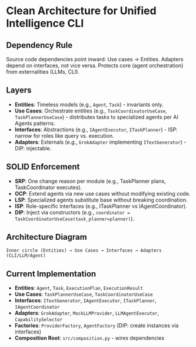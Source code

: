 # Clean Architecture for Unified Intelligence CLI

## Dependency Rule
Source code dependencies point inward: Use cases → Entities. Adapters depend on interfaces, not vice versa. Protects core (agent orchestration) from externalities (LLMs, CLI).

## Layers
- **Entities**: Timeless models (e.g., `Agent`, `Task`) - invariants only.
- **Use Cases**: Orchestrate entities (e.g., `TaskCoordinatorUseCase`, `TaskPlannerUseCase`) - distributes tasks to specialized agents per AI Agents patterns.
- **Interfaces**: Abstractions (e.g., `IAgentExecutor`, `ITaskPlanner`) - ISP: narrow for roles like query vs. execution.
- **Adapters**: Externals (e.g., `GrokAdapter` implementing `ITextGenerator`) - DIP: injectable.

## SOLID Enforcement
- **SRP**: One change reason per module (e.g., TaskPlanner plans, TaskCoordinator executes).
- **OCP**: Extend agents via new use cases without modifying existing code.
- **LSP**: Specialized agents substitute base without breaking coordination.
- **ISP**: Role-specific interfaces (e.g., ITaskPlanner vs IAgentCoordinator).
- **DIP**: Inject via constructors (e.g., `coordinator = TaskCoordinatorUseCase(task_planner=planner)`).

## Architecture Diagram
```
Inner circle (Entities) → Use Cases → Interfaces → Adapters (CLI/LLM/Agent)
```

## Current Implementation
- **Entities**: `Agent`, `Task`, `ExecutionPlan`, `ExecutionResult`
- **Use Cases**: `TaskPlannerUseCase`, `TaskCoordinatorUseCase`
- **Interfaces**: `ITextGenerator`, `IAgentExecutor`, `ITaskPlanner`, `IAgentCoordinator`
- **Adapters**: `GrokAdapter`, `MockLLMProvider`, `LLMAgentExecutor`, `CapabilitySelector`
- **Factories**: `ProviderFactory`, `AgentFactory` (DIP: create instances via interfaces)
- **Composition Root**: `src/composition.py` - wires dependencies